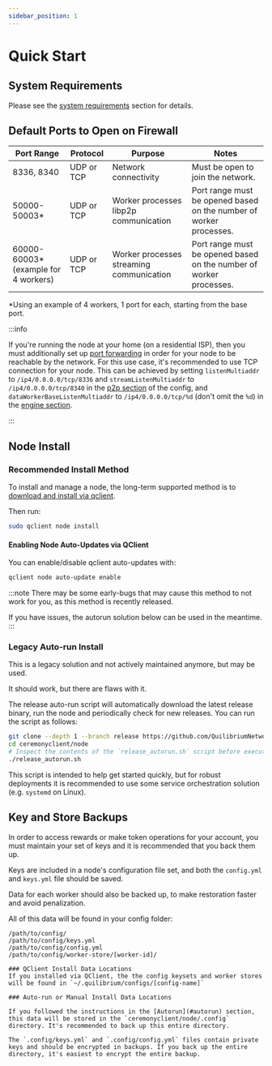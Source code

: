 ```yaml
---
sidebar_position: 1
---
```


# Quick Start

## System Requirements

Please see the [system requirements](system-requirements) section for details.

## Default Ports to Open on Firewall

| **Port Range**       | **Protocol** | **Purpose**                          | **Notes**                                                                 |
|----------------------|--------------|--------------------------------------|---------------------------------------------------------------------------|
| 8336, 8340           | UDP or TCP   | Network connectivity                | Must be open to join the network.                                        |
| 50000-50003* | UDP or TCP   | Worker processes libp2p communication      | Port range must be opened based on the number of worker processes. |
| 60000-60003* (example for 4 workers) | UDP or TCP   | Worker processes streaming communication      | Port range must be opened based on the number of worker processes. |

*Using an example of 4 workers, 1 port for each, starting from the base port.

:::info

If you're running the node at your home (on a residential ISP), then you must additionally set up [port forwarding](https://portforward.com/router.htm) in order for your node to be reachable by the network.
For this use case, it's recommended to use TCP connection for your node.
This can be achieved by setting `listenMultiaddr` to `/ip4/0.0.0.0/tcp/8336` and `streamListenMultiaddr` to `/ip4/0.0.0.0/tcp/8340` in the [p2p section](./advanced-configuration#peer-to-peer-networking-section) of the config, and `dataWorkerBaseListenMultiaddr` to `/ip4/0.0.0.0/tcp/%d` (don't omit the `%d`) in the [engine section](./advanced-configuration#engine-section).

:::

## Node Install

### Recommended Install Method
To install and manage a node, the long-term supported method is to [download and install via qclient](/docs/run-node/qclient/setup#scripted-installation).

Then run:
```bash
sudo qclient node install
```

#### Enabling Node Auto-Updates via QClient
You can enable/disable qclient auto-updates with:
```bash
qclient node auto-update enable
```

:::note
There may be some early-bugs that may cause this method to not work for you, as this method is recently released.

If you have issues, the autorun solution below can be used in the meantime.
:::

### Legacy Auto-run Install
This is a legacy solution and not actively maintained anymore, but may be used.

It should work, but there are flaws with it.

The release auto-run script will automatically download the latest release binary, run the node and periodically check for new releases. You can run the script as follows:

```bash
git clone --depth 1 --branch release https://github.com/QuilibriumNetwork/ceremonyclient.git
cd ceremonyclient/node
# Inspect the contents of the `release_autorun.sh` script before executing it
./release_autorun.sh
```

This script is intended to help get started quickly, but for robust deployments it is recommended to use some service orchestration solution (e.g. `systemd` on Linux).

## Key and Store Backups

In order to access rewards or make token operations for your account, you must maintain your set of keys and it is recommended that you back them up.

Keys are included in a node's configuration file set, and both the `config.yml` and `keys.yml` file should be saved.

Data for each worker should also be backed up, to make restoration faster and avoid penalization.

All of this data will be found in your config folder:

```
/path/to/config/
/path/to/config/keys.yml
/path/to/config/config.yml
/path/to/config/worker-store/[worker-id]/

### QClient Install Data Locations
If you installed via QClient, the the config keysets and worker stores will be found in `~/.quilibrium/configs/[config-name]`

### Auto-run or Manual Install Data Locations

If you followed the instructions in the [Autorun](#autorun) section, this data will be stored in the `ceremonyclient/node/.config` directory. It's recommended to back up this entire directory. 

The `.config/keys.yml` and `.config/config.yml` files contain private keys and should be encrypted in backups. If you back up the entire directory, it's easiest to encrypt the entire backup.




